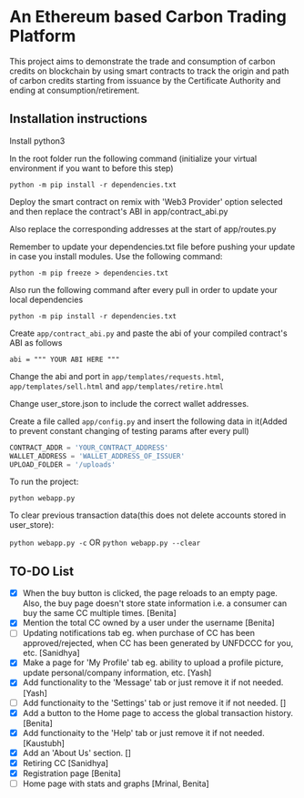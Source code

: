 # An Ethereum based Carbon Trading Platform

This project aims to demonstrate the trade and consumption of carbon credits on blockchain by using smart contracts to track the origin and path of carbon credits starting from issuance by the Certificate Authority and ending at consumption/retirement.

## Installation instructions

Install python3

In the root folder run the following command (initialize your virtual environment if you want to before this step)

`python -m pip install -r dependencies.txt`

Deploy the smart contract on remix with 'Web3 Provider' option selected and then replace the contract's ABI in app/contract_abi.py

Also replace the corresponding addresses at the start of app/routes.py

Remember to update your dependencies.txt file before pushing your update in case you install modules. Use the following command:

`python -m pip freeze > dependencies.txt`

Also run the following command after every pull in order to update your local dependencies

`python -m pip install -r dependencies.txt`

Create `app/contract_abi.py` and paste the abi of your compiled contract's ABI as follows

`abi = """ YOUR ABI HERE """`

Change the abi and port in `app/templates/requests.html`, `app/templates/sell.html` and `app/templates/retire.html`

Change user_store.json to include the correct wallet addresses.

Create a file called `app/config.py` and insert the following data in it(Added to prevent constant changing of testing params after every pull)

```python
CONTRACT_ADDR = 'YOUR_CONTRACT_ADDRESS'
WALLET_ADDRESS = 'WALLET_ADDRESS_OF_ISSUER'
UPLOAD_FOLDER = '/uploads'
```

To run the project:

`python webapp.py`

To clear previous transaction data(this does not delete accounts stored in user_store):

`python webapp.py -c` OR `python webapp.py --clear`

## TO-DO List

- [x] When the buy button is clicked, the page reloads to an empty page. Also, the buy page doesn't store state information i.e. a consumer can buy the same CC multiple times. [Benita]
- [x] Mention the total CC owned by a user under the username [Benita]
- [ ] Updating notifications tab eg. when purchase of CC has been approved/rejected, when CC has been generated by UNFDCCC for you, etc. [Sanidhya]
- [x] Make a page for 'My Profile' tab eg. ability to upload a profile picture, update personal/company information, etc. [Yash]
- [x] Add functionality to the 'Message' tab or just remove it if not needed. [Yash]
- [ ] Add functionaity to the 'Settings' tab or just remove it if not needed. []
- [x] Add a button to the Home page to access the global transaction history. [Benita]
- [x] Add functionaity to the 'Help' tab or just remove it if not needed. [Kaustubh]
- [x] Add an 'About Us' section. []
- [x] Retiring CC [Sanidhya]
- [x] Registration page [Benita]
- [ ] Home page with stats and graphs [Mrinal, Benita]

